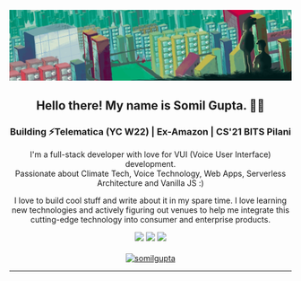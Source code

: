 ![image](https://github.com/somilg050/somilg050/blob/master/coolBE.jpeg)
<p align='center'>

<h2 align="center">Hello there! My name is Somil Gupta. 👋🤓</h2>
<h3 align="center">Building ⚡Telematica (YC W22) | Ex-Amazon | CS'21 BITS Pilani</h3>

<p align="center">I'm a full-stack developer with love for VUI (Voice User Interface) development.</br>
Passionate about Climate Tech, Voice Technology, Web Apps, Serverless Architecture and Vanilla JS :)  
</p>
<p align="center"> I love to build cool stuff and write about it in my spare time. I love learning new technologies and actively figuring out venues to help me integrate this cutting-edge technology into consumer and enterprise products.</br>
</p>


<p align="center">
  <img height="50%" width="auto" src ="https://github-readme-stats.vercel.app/api?username=somilg050&show_icons=true&count_private=true&theme=darcula&hide_border=true&hide=issues,contribs&bg_color=00000000">
  <img height="50%" width="auto" src ="https://github-readme-stats.vercel.app/api/top-langs/?username=somilg050&layout=compact&hide_border=true&theme=darcula&bg_color=00000000&langs_count=6&hide=jupyter%20notebook">
  <img src ="https://github-readme-streak-stats.herokuapp.com?user=somilg050&theme=darcula&hide_border=true&background=FFFFFF00">
  <br>
  <br>
  <a href="https://www.buymeacoffee.com/somilgupta"> <img align="center" src="https://cdn.buymeacoffee.com/buttons/v2/default-orange.png" height="50" width="210" alt="somilgupta" /></a>
</p>

---
<!--
<p align="center">
  <img src="https://github.com/somilg050/somilg050/blob/master/dino.gif" alt="Dino GIF"/>
</p>
-->
